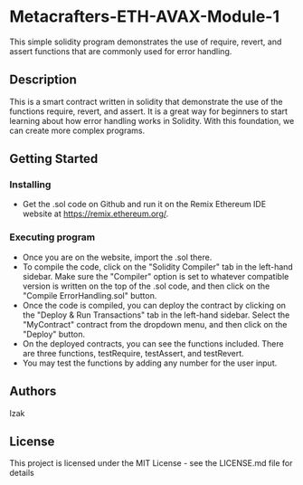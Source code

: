 # Metacrafters-ETH-AVAX-Module-1

This simple solidity program demonstrates the use of require, revert, and assert functions that are commonly used for error handling.

## Description

This is a smart contract written in solidity that demonstrate the use of the functions require, revert, and assert. It is a great way for beginners to start learning about how error handling works in Solidity. With this foundation, we can create more complex programs.

## Getting Started

### Installing

* Get the .sol code on Github and run it on the Remix Ethereum IDE website at https://remix.ethereum.org/.

### Executing program

* Once you are on the website, import the .sol there.
* To compile the code, click on the "Solidity Compiler" tab in the left-hand sidebar. Make sure the "Compiler" option is set to whatever compatible version is written on the top of the .sol code, and then click on the "Compile ErrorHandling.sol" button.
* Once the code is compiled, you can deploy the contract by clicking on the "Deploy & Run Transactions" tab in the left-hand sidebar. Select the "MyContract" contract from the dropdown menu, and then click on the "Deploy" button.
* On the deployed contracts, you can see the functions included. There are three functions, testRequire, testAssert, and testRevert.
* You may test the functions by adding any number for the user input.

## Authors

Izak

## License

This project is licensed under the MIT License - see the LICENSE.md file for details

